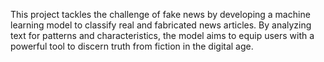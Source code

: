 This project tackles the challenge of fake news by developing a machine learning model to classify real and fabricated news articles. By analyzing text for patterns and characteristics, the model aims to equip users with a powerful tool to discern truth from fiction in the digital age.
